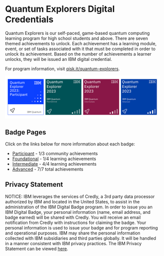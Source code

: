 
# Quantum Explorers Digital Credentials

Quantum Explorers is our self-paced, game-based quantum computing learning program for high school students and above. There are seven themed achievements to unlock. Each achievement has a learning module, event, or set of tasks associated with it that must be completed in order to unlock its achievement. Based on the number of achievements a learner unlocks, they will be issued an IBM digital credential.

For program information, visit [qisk.it/quantum-explorers](http://qisk.it/quantum-explorers).

![Image](images/credly_badges.png)

##  Badge Pages

Click on the links below for more information about each badge:

- [Participant](https://www.credly.com/org/ibm/badge/quantum-explorer-2023-participant) - 1/3 community achievements
- [Foundational](https://www.credly.com/org/ibm/badge/quantum-explorer-2023-foundational) - 1/4 learning achievements
- [Intermediate](https://www.credly.com/org/ibm/badge/quantum-explorer-2023-intermediate) - 4/4 learning achievements
- [Advanced](https://www.credly.com/org/ibm/badge/quantum-explorer-2023-advanced) - 7/7 total achievements




## Privacy Statement

NOTICE: IBM leverages the services of Credly, a 3rd party data processor authorized by IBM and located in the United States, to assist in the administration of the IBM Digital Badge program. In order to issue you an IBM Digital Badge, your personal information (name, email address, and badge earned) will be shared with Credly. You will receive an email notification from Credly with instructions for claiming the badge. Your personal information is used to issue your badge and for program reporting and operational purposes. IBM may share the personal information collected with IBM subsidiaries and third parties globally. It will be handled in a manner consistent with IBM privacy practices. The IBM Privacy Statement can be viewed [here](https://www.ibm.com/us-en/privacy).





